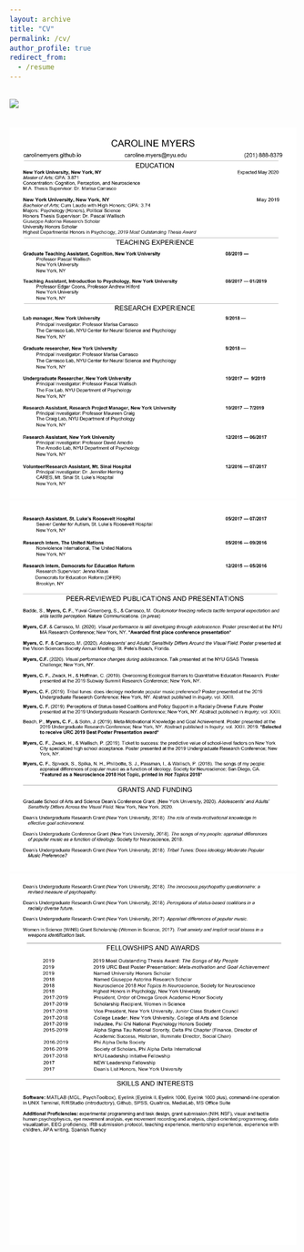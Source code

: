```yaml
---
layout: archive
title: "CV"
permalink: /cv/
author_profile: true
redirect_from:
  - /resume
---
```


<br/><img src='/images/CV.pdf'>

<br/><img src='/images/CV_Page_1.png'>
<br/><img src='/images/CV_Page_2.png'>
<br/><img src='/images/CV_Page_3.png'>
